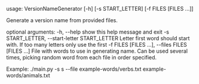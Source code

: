 usage: VersionNameGenerator [-h] [-s START_LETTER] [-f FILES [FILES ...]]

Generate a version name from provided files.

optional arguments:
  -h, --help            show this help message and exit
  -s START_LETTER, --start-letter START_LETTER
                        Letter first word should start with. If too many letters only use the first
  -f FILES [FILES ...], --files FILES [FILES ...]
                        File with words to use in generating name. Can be used several times, picking random word from each file in order specified.

Example: ./main.py -s s --file example-words/verbs.txt example-words/animals.txt